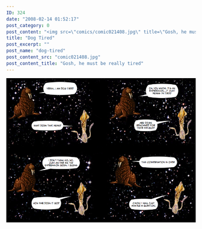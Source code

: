 ```yaml
---
ID: 324
date: "2008-02-14 01:52:17"
post_category: 0
post_content: "<img src=\"comics/comic021408.jpg\" title=\"Gosh, he must be really tired\" />"
title: "Dog Tired"
post_excerpt: ""
post_name: "dog-tired"
post_content_src: "comic021408.jpg"
post_content_title: "Gosh, he must be really tired"
---
```



[![Gosh, he must be really tired](/comics-hi-res/comic021408.jpg)](/comics-hi-res/comic021408.jpg)
